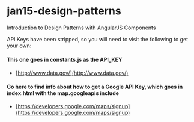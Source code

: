 # jan15-design-patterns
Introduction to Design Patterns with AngularJS Components

API Keys have been stripped, so you will need to visit the following to get your own:
#### This one goes in constants.js as the API_KEY
- [http://www.data.gov/](http://www.data.gov/)

#### Go here to find info about how to get a Google API Key, which goes in index.html with the map.googleapis include
- [https://developers.google.com/maps/signup](https://developers.google.com/maps/signup)

